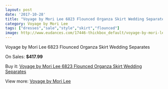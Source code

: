 ```yaml
---
layout: post
date: '2017-10-28'
title: "Voyage by Mori Lee 6823 Flounced Organza Skirt Wedding Separates"
category: Voyage by Mori Lee
tags: ["dresses","sale","style","skirt","flounced"]
image: http://www.eudances.com/17446-thickbox_default/voyage-by-mori-lee-6823-flounced-organza-skirt-wedding-separates.jpg
---
```

Voyage by Mori Lee 6823 Flounced Organza Skirt Wedding Separates

On Sales: **$417.99**
<a href="https://www.eudances.com/en/voyage-by-mori-lee/5100-voyage-by-mori-lee-6823-flounced-organza-skirt-wedding-separates.html"><amp-img layout="responsive" width="600" height="600" src="//www.eudances.com/17446-thickbox_default/voyage-by-mori-lee-6823-flounced-organza-skirt-wedding-separates.jpg" alt="Voyage by Mori Lee 6823 Flounced Organza Skirt Wedding Separates 0" /></a>
<a href="https://www.eudances.com/en/voyage-by-mori-lee/5100-voyage-by-mori-lee-6823-flounced-organza-skirt-wedding-separates.html"><amp-img layout="responsive" width="600" height="600" src="//www.eudances.com/17447-thickbox_default/voyage-by-mori-lee-6823-flounced-organza-skirt-wedding-separates.jpg" alt="Voyage by Mori Lee 6823 Flounced Organza Skirt Wedding Separates 1" /></a>

Buy it: [Voyage by Mori Lee 6823 Flounced Organza Skirt Wedding Separates](https://www.eudances.com/en/voyage-by-mori-lee/5100-voyage-by-mori-lee-6823-flounced-organza-skirt-wedding-separates.html "Voyage by Mori Lee 6823 Flounced Organza Skirt Wedding Separates")

View more: [Voyage by Mori Lee](https://www.eudances.com/en/47-voyage-by-mori-lee "Voyage by Mori Lee")
